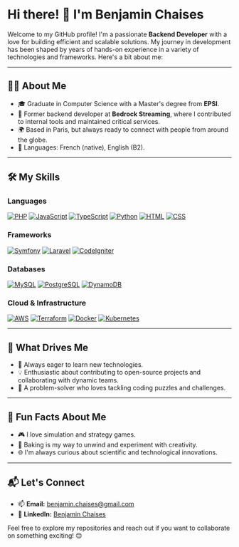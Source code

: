 # Hi there! 👋 I'm Benjamin Chaises

Welcome to my GitHub profile! I'm a passionate **Backend Developer** with a love for building efficient and scalable solutions. My journey in development has been shaped by years of hands-on experience in a variety of technologies and frameworks. Here's a bit about me:

---

## 👨‍💻 About Me

- 🎓 Graduate in Computer Science with a Master's degree from **EPSI**.
- 💼 Former backend developer at **Bedrock Streaming**, where I contributed to internal tools and maintained critical services.
- 🌍 Based in Paris, but always ready to connect with people from around the globe.
- 🌟 Languages: French (native), English (B2).

---

## 🛠️ My Skills

### Languages
[![PHP](https://img.shields.io/badge/-PHP-777BB4?style=flat&logo=php&logoColor=white)](https://www.php.net/)
[![JavaScript](https://img.shields.io/badge/-JavaScript-F7DF1E?style=flat&logo=javascript&logoColor=black)](https://developer.mozilla.org/en-US/docs/Web/JavaScript)
[![TypeScript](https://img.shields.io/badge/-TypeScript-3178C6?style=flat&logo=typescript&logoColor=white)](https://www.typescriptlang.org/)
[![Python](https://img.shields.io/badge/-Python-3776AB?style=flat&logo=python&logoColor=white)](https://www.python.org/)
[![HTML](https://img.shields.io/badge/-HTML-E34F26?style=flat&logo=html5&logoColor=white)](https://developer.mozilla.org/en-US/docs/Web/HTML)
[![CSS](https://img.shields.io/badge/-CSS-1572B6?style=flat&logo=css3&logoColor=white)](https://developer.mozilla.org/en-US/docs/Web/CSS)

### Frameworks
[![Symfony](https://img.shields.io/badge/-Symfony-000000?style=flat&logo=symfony&logoColor=white)](https://symfony.com/)
[![Laravel](https://img.shields.io/badge/-Laravel-FF2D20?style=flat&logo=laravel&logoColor=white)](https://laravel.com/)
[![CodeIgniter](https://img.shields.io/badge/-CodeIgniter-DD4814?style=flat&logo=codeigniter&logoColor=white)](https://codeigniter.com/)

### Databases
[![MySQL](https://img.shields.io/badge/-MySQL-4479A1?style=flat&logo=mysql&logoColor=white)](https://www.mysql.com/)
[![PostgreSQL](https://img.shields.io/badge/-PostgreSQL-4169E1?style=flat&logo=postgresql&logoColor=white)](https://www.postgresql.org/)
[![DynamoDB](https://img.shields.io/badge/-DynamoDB-4053D6?style=flat&logo=amazon-dynamodb&logoColor=white)](https://aws.amazon.com/dynamodb/)

### Cloud & Infrastructure
[![AWS](https://img.shields.io/badge/-AWS-232F3E?style=flat&logo=amazon-aws&logoColor=white)](https://aws.amazon.com/)
[![Terraform](https://img.shields.io/badge/-Terraform-7B42BC?style=flat&logo=terraform&logoColor=white)](https://www.terraform.io/)
[![Docker](https://img.shields.io/badge/-Docker-2496ED?style=flat&logo=docker&logoColor=white)](https://www.docker.com/)
[![Kubernetes](https://img.shields.io/badge/-Kubernetes-326CE5?style=flat&logo=kubernetes&logoColor=white)](https://kubernetes.io/)

---

## 🎯 What Drives Me

- 🚀 Always eager to learn new technologies.
- 💡 Enthusiastic about contributing to open-source projects and collaborating with dynamic teams.
- 🧩 A problem-solver who loves tackling coding puzzles and challenges.

---

## 🌟 Fun Facts About Me

- 🎮 I love simulation and strategy games.
- 🍰 Baking is my way to unwind and experiment with creativity.
- 🌐 I'm always curious about scientific and technological innovations.

---

## 📬 Let's Connect

- 📫 **Email:** [benjamin.chaises@gmail.com](mailto:benjamin.chaises@gmail.com)
- 💼 **LinkedIn:** [Benjamin Chaises](https://www.linkedin.com/in/benjamin-chaises)

Feel free to explore my repositories and reach out if you want to collaborate on something exciting! 😊

